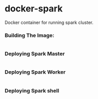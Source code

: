 # docker-spark
Docker container for running spark cluster.

### Building The Image:

``` docker build -t username/spark .
```

### Deploying Spark Master

``` docker run -d -t -P --name spark_master bibinwilson/docker-spark /start-master.sh "$@"
```

### Deploying Spark Worker

``` docker run -d -t -P --link spark_master:spark_master bibinwilson/docker-spark /start-worker.sh "$@"
```
### Deploying Spark shell

``` docker run -i -t -P --link spark_master:spark_master bibinwilson/docker-spark /spark-shell.sh "$@"
